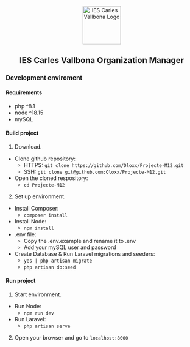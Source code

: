 <p align="center"><img src="https://agora.xtec.cat/ies-carles-vallbona/wp-content/uploads/usu2364/2023/01/icon-iescv.png" width="100" alt="IES Carles Vallbona Logo">
<h2 align="center">IES Carles Vallbona Organization Manager</h2></p>

### Development enviroment

#### Requirements

- php ^8.1
- node ^18.15
- mySQL

#### Build project

1. Download.
* Clone github repository:
  * HTTPS: `git clone https://github.com/Oloxx/Projecte-M12.git`
  * SSH: `git clone git@github.com:Oloxx/Projecte-M12.git`
* Open the cloned respository: 
  * `cd Projecte-M12`

2. Set up environment.
* Install Composer:
  * `composer install`
* Install Node:
  * `npm install`
* .env file:
  * Copy the .env.example and rename it to .env
  * Add your mySQL user and password
* Create Database & Run Laravel migrations and seeders:
  * `yes | php artisan migrate`
  * `php artisan db:seed`

#### Run project

1. Start environment.
* Run Node:
  * `npm run dev`
* Run Laravel:
  * `php artisan serve`
2. Open your browser and go to `localhost:8000`
